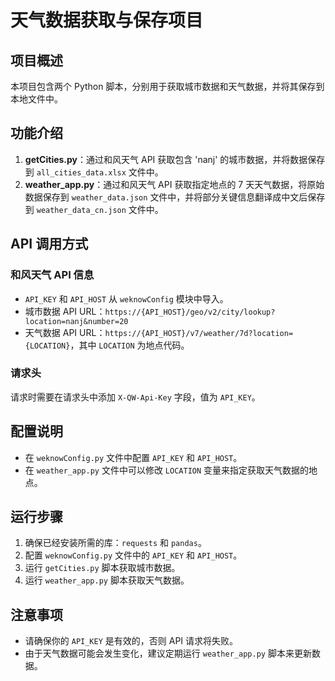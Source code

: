 # 天气数据获取与保存项目

## 项目概述
本项目包含两个 Python 脚本，分别用于获取城市数据和天气数据，并将其保存到本地文件中。

## 功能介绍
1. **getCities.py**：通过和风天气 API 获取包含 'nanj' 的城市数据，并将数据保存到 `all_cities_data.xlsx` 文件中。
2. **weather_app.py**：通过和风天气 API 获取指定地点的 7 天天气数据，将原始数据保存到 `weather_data.json` 文件中，并将部分关键信息翻译成中文后保存到 `weather_data_cn.json` 文件中。

## API 调用方式
### 和风天气 API 信息
- `API_KEY` 和 `API_HOST` 从 `weknowConfig` 模块中导入。
- 城市数据 API URL：`https://{API_HOST}/geo/v2/city/lookup?location=nanj&number=20`
- 天气数据 API URL：`https://{API_HOST}/v7/weather/7d?location={LOCATION}`，其中 `LOCATION` 为地点代码。

### 请求头
请求时需要在请求头中添加 `X-QW-Api-Key` 字段，值为 `API_KEY`。

## 配置说明
- 在 `weknowConfig.py` 文件中配置 `API_KEY` 和 `API_HOST`。
- 在 `weather_app.py` 文件中可以修改 `LOCATION` 变量来指定获取天气数据的地点。

## 运行步骤
1. 确保已经安装所需的库：`requests` 和 `pandas`。
2. 配置 `weknowConfig.py` 文件中的 `API_KEY` 和 `API_HOST`。
3. 运行 `getCities.py` 脚本获取城市数据。
4. 运行 `weather_app.py` 脚本获取天气数据。

## 注意事项
- 请确保你的 `API_KEY` 是有效的，否则 API 请求将失败。
- 由于天气数据可能会发生变化，建议定期运行 `weather_app.py` 脚本来更新数据。